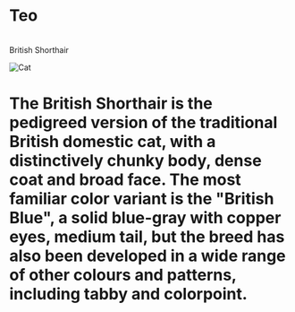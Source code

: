 # Teo

<br> British Shorthair

![Cat](https://www.google.com/url?sa=i&source=images&cd=&ved=2ahUKEwj1gs7218PjAhVBy6QKHU3nCqAQjRx6BAgBEAU&url=https%3A%2F%2Fwww.catbreedslist.com%2Fall-cat-breeds%2Fbritish-shorthair.html&psig=AOvVaw0XKdoKDPFgTp3cLpnQZkUr&ust=1563718604273698)

# The British Shorthair is the pedigreed version of the traditional British domestic cat, with a distinctively chunky body, dense coat and broad face. The most familiar color variant is the "British Blue", a solid blue-gray with copper eyes, medium tail, but the breed has also been developed in a wide range of other colours and patterns, including tabby and colorpoint.

